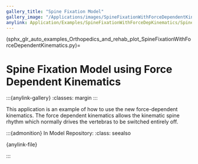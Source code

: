 ```yaml
---
gallery_title: "Spine Fixation Model"
gallery_image: "/Applications/images/SpineFixationWithForceDependentKinematics.webp"
anylink: Application/Examples/SpineFixationWithForceDepKinematics/SpineFixationWithForceDependentKinematics.main.any
---
```


(sphx_glr_auto_examples_Orthopedics_and_rehab_plot_SpineFixationWithForceDependentKinematics.py)=

# Spine Fixation Model using Force Dependent Kinematics


:::{anylink-gallery}
:classes: margin
:::

This application is an example of how to use the new force-dependent
kinematics. The force dependent kinematics allows the kinematic spine
rhythm which normally drives the vertebras to be switched entirely off.

:::{admonition} In Model Repository:
:class: seealso

{anylink-file}` `

:::
